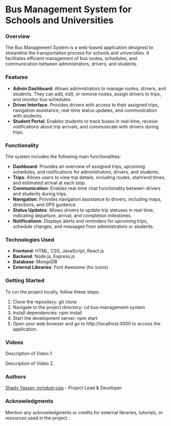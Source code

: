 # Bus Management System for Schools and Universities

### Overview
The Bus Management System is a web-based application designed to streamline the transportation process for schools and universities. It facilitates efficient management of bus routes, schedules, and communication between administrators, drivers, and students.

### Features

- **Admin Dashboard**: Allows administrators to manage routes, drivers, and students. They can add, edit, or remove routes, assign drivers to trips, and monitor bus schedules.
- **Driver Interface**: Provides drivers with access to their assigned trips, navigation assistance, real-time status updates, and communication with students.
- **Student Portal**: Enables students to track buses in real-time, receive notifications about trip arrivals, and communicate with drivers during trips.
### Functionality
The system includes the following main functionalities:

- **Dashboard**: Provides an overview of assigned trips, upcoming schedules, and notifications for administrators, drivers, and students.
- **Trips**: Allows users to view trip details, including routes, start/end times, and estimated arrival at each stop.
- **Communication**: Enables real-time chat functionality between drivers and students during trips.
- **Navigation**: Provides navigation assistance to drivers, including maps, directions, and GPS guidance.
- **Status Updates**: Allows drivers to update trip statuses in real-time, indicating departure, arrival, and completion milestones.
- **Notifications**: Displays alerts and reminders for upcoming trips, schedule changes, and messages from administrators or students.
### Technologies Used
- **Frontend**: HTML, CSS, JavaScript, React.js
- **Backend**: Node.js, Express.js
- **Database**: MongoDB
- **External Libraries**: Font Awesome (for icons)
### Getting Started
To run the project locally, follow these steps:

1. Clone the repository: git clone <repository-url>
2. Navigate to the project directory: cd bus-management-system
3. Install dependencies: npm install
4. Start the development server: npm start
5. Open your web browser and go to http://localhost:3000 to access the application.
### Videos

Description of Video 1.


Description of Video 2.

### Authors
[Shady Yasser: mrrobot-cpp](https://github.com/MrRobot-cpp) - Project Lead & Developer

### Acknowledgments
Mention any acknowledgments or credits for external libraries, tutorials, or resources used in the project.
